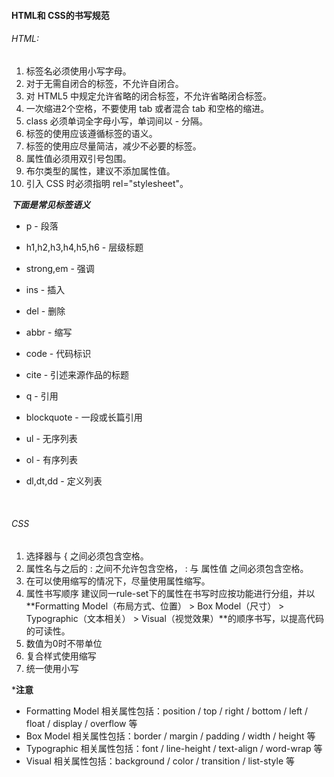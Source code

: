 #### HTML和 CSS的书写规范

###### HTML:
1. 标签名必须使用小写字母。
2. 对于无需自闭合的标签，不允许自闭合。
3. 对 HTML5 中规定允许省略的闭合标签，不允许省略闭合标签。
4. 一次缩进2个空格，不要使用 tab 或者混合 tab 和空格的缩进。
5. class 必须单词全字母小写，单词间以 - 分隔。
6. 标签的使用应该遵循标签的语义。
7. 标签的使用应尽量简洁，减少不必要的标签。
8. 属性值必须用双引号包围。
9. 布尔类型的属性，建议不添加属性值。
10. 引入 CSS 时必须指明 rel="stylesheet"。

***下面是常见标签语义***
- p - 段落

- h1,h2,h3,h4,h5,h6 - 层级标题

- strong,em - 强调

- ins - 插入

- del - 删除

- abbr - 缩写

- code - 代码标识

- cite - 引述来源作品的标题

- q - 引用

- blockquote - 一段或长篇引用

- ul - 无序列表

- ol - 有序列表

- dl,dt,dd - 定义列表

  ​


###### CSS
1. 选择器与 { 之间必须包含空格。
2. 属性名与之后的 : 之间不允许包含空格， : 与 属性值 之间必须包含空格。
3. 在可以使用缩写的情况下，尽量使用属性缩写。
4. 属性书写顺序
  建议同一rule-set下的属性在书写时应按功能进行分组，并以 **Formatting Model（布局方式、位置） > Box Model（尺寸） > Typographic（文本相关） > Visual（视觉效果）**的顺序书写，以提高代码的可读性。
5. 数值为0时不带单位
6. 复合样式使用缩写
7. 统一使用小写



***注意**
- Formatting Model 相关属性包括：position / top / right / bottom / left / float / display / overflow 等
- Box Model 相关属性包括：border / margin / padding / width / height 等
- Typographic 相关属性包括：font / line-height / text-align / word-wrap 等
- Visual 相关属性包括：background / color / transition / list-style 等

